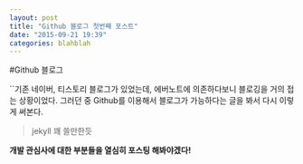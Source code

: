 ```yaml
---
layout: post
title: "Github 블로그 첫번째 포스트"
date: "2015-09-21 19:39"
categories: blahblah
---
```

#Github 블로그

``기존 네이버, 티스토리 블로그가 있었는데, 에버노트에 의존하다보니 블로깅을 거의 접는 상황이었다.
그러던 중 Github를 이용해서 블로그가 가능하다는 글을 봐서 다시 이렇게 써본다.

>  jekyll 꽤 쓸만한듯

**개발 관심사에 대한 부분들을 열심히 포스팅 해봐야겠다!**
